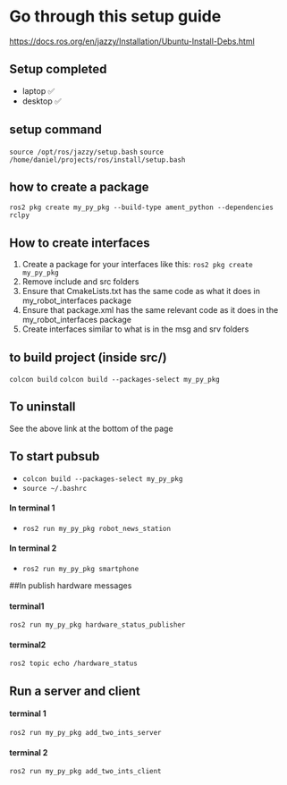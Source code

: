 # Go through this setup guide
https://docs.ros.org/en/jazzy/Installation/Ubuntu-Install-Debs.html

## Setup completed
- laptop ✅
- desktop ✅

## setup command
`source /opt/ros/jazzy/setup.bash`
`source /home/daniel/projects/ros/install/setup.bash`

## how to create a package
`ros2 pkg create my_py_pkg --build-type ament_python --dependencies rclpy`

## How to create interfaces
1. Create a package for your interfaces like this: `ros2 pkg create my_py_pkg`
2. Remove include and src folders
3. Ensure that CmakeLists.txt has the same code as what it does in my_robot_interfaces package
4. Ensure that package.xml has the same relevant code as it does in the my_robot_interfaces package
5. Create interfaces similar to what is in the msg and srv folders





## to build project (inside src/)
`colcon build`
`colcon build --packages-select my_py_pkg`

## To uninstall
See the above link at the bottom of the page

## To start pubsub
- `colcon build --packages-select my_py_pkg`
- `source ~/.bashrc`
#### In terminal 1
- `ros2 run my_py_pkg robot_news_station`
#### In terminal 2
- `ros2 run my_py_pkg smartphone`


##In publish hardware messages
#### terminal1
`ros2 run my_py_pkg hardware_status_publisher`
#### terminal2
`ros2 topic echo /hardware_status`

## Run a server and client
#### terminal 1
`ros2 run my_py_pkg add_two_ints_server`

#### terminal 2
`ros2 run my_py_pkg add_two_ints_client`

